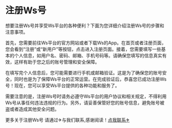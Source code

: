 # 注册Ws号

想要注册Ws号并享受Ws平台的各种便利？下面为您详细介绍注册Ws号的步骤和注意事项。

首先，您需要前往Ws平台的官方网站或者下载Ws的App。在首页或者注册页面，您会看到“注册”或“新用户”等按钮，点击进入注册页面。接着，您需要填写一些基本的个人信息，如用户名、密码、邮箱、手机号码等。请确保您填写的信息真实有效，这样有助于您之后的账号管理和安全保障。

在填写完个人信息后，您可能需要进行手机或邮箱验证。这是为了确保您的账号安全，同时也是为了保障Ws平台的正常运营。在完成验证后，恭喜您已成功注册Ws号！现在，您可以享受Ws平台提供的各种功能和服务了。

需要注意的是，注册Ws号时请务必遵守Ws平台的用户协议和相关规定，不得利用Ws号从事任何违法违规的行为。另外，请妥善保管好您的账号信息，避免账号被盗或者造成其他安全问题。

更多关于注册Ws号 请通过✈与我们联系,感谢阅读！[点我联系✈](https://m.G208.com)
